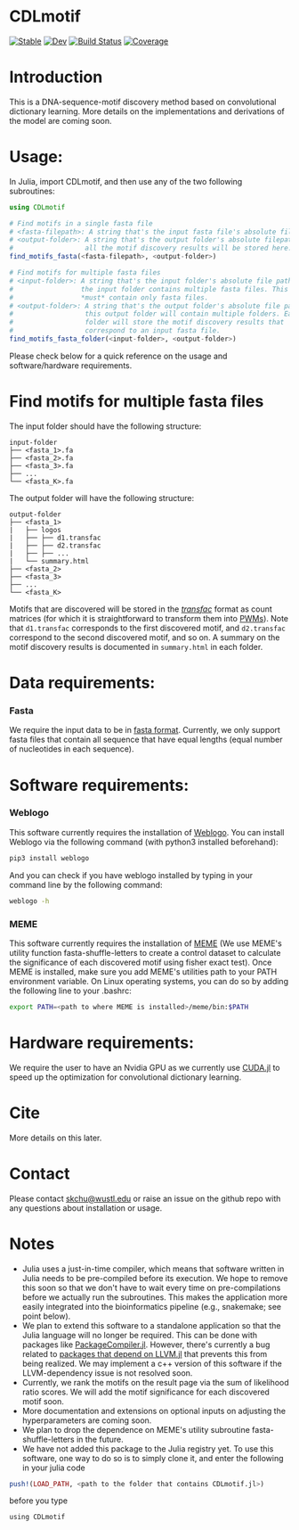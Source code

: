 # CDLmotif

[![Stable](https://img.shields.io/badge/docs-stable-blue.svg)](https://kchu25.github.io/CDLmotif.jl/stable)
[![Dev](https://img.shields.io/badge/docs-dev-blue.svg)](https://kchu25.github.io/CDLmotif.jl/dev)
[![Build Status](https://github.com/kchu25/CDLmotif.jl/actions/workflows/CI.yml/badge.svg?branch=main)](https://github.com/kchu25/CDLmotif.jl/actions/workflows/CI.yml?query=branch%3Amain)
[![Coverage](https://codecov.io/gh/kchu25/CDLmotif.jl/branch/main/graph/badge.svg)](https://codecov.io/gh/kchu25/CDLmotif.jl)


# Introduction

This is a DNA-sequence-motif discovery method based on convolutional dictionary learning. More details on the implementations and derivations of the model are coming soon. 

# Usage:
In Julia, import CDLmotif, and then use any of the two following subroutines:
```julia
using CDLmotif

# Find motifs in a single fasta file
# <fasta-filepath>: A string that's the input fasta file's absolute filepath.
# <output-folder>: A string that's the output folder's absolute filepath; 
#                  all the motif discovery results will be stored here.
find_motifs_fasta(<fasta-filepath>, <output-folder>)

# Find motifs for multiple fasta files
# <input-folder>: A string that's the input folder's absolute file path; 
#                 the input folder contains multiple fasta files. This folder 
#                 *must* contain only fasta files.
# <output-folder>: A string that's the output folder's absolute file path;
#                  this output folder will contain multiple folders. Each 
#                  folder will store the motif discovery results that 
#                  correspond to an input fasta file.
find_motifs_fasta_folder(<input-folder>, <output-folder>)
```

Please check below for a quick reference on the usage and software/hardware requirements.

# Find motifs for multiple fasta files

The input folder should have the following structure:

    input-folder
    ├── <fasta_1>.fa
    ├── <fasta_2>.fa
    ├── <fasta_3>.fa
    ├── ...
    └── <fasta_K>.fa

The output folder will have the following structure:

    output-folder
    ├── <fasta_1>
    |   ├── logos
    |   ├── ├── d1.transfac
    |   ├── ├── d2.transfac
    |   ├── ├── ...            
    |   └── summary.html
    ├── <fasta_2>
    ├── <fasta_3>
    ├── ...
    └── <fasta_K>

Motifs that are discovered will be stored in the *[transfac](https://meme-suite.org/meme/doc/transfac-format.html)* format as count matrices (for which it is straightforward to transform them into [PWMs](https://en.wikipedia.org/wiki/Position_weight_matrix)). Note that ```d1.transfac``` corresponds to the first discovered motif, and ```d2.transfac``` correspond to the second discovered motif, and so on. A summary on the motif discovery results is documented in ```summary.html``` in each folder.

# Data requirements:

### Fasta
We require the input data to be in [fasta format](https://blast.ncbi.nlm.nih.gov/Blast.cgi?CMD=Web&PAGE_TYPE=BlastDocs&DOC_TYPE=BlastHelp). Currently, we only support fasta files that contain all sequence that have equal lengths (equal number of nucleotides in each sequence). 


# Software requirements:
### Weblogo
 This software currently requires the installation of [Weblogo](http://weblogo.threeplusone.com/manual.html#download). You can install Weblogo via the following command (with python3 installed beforehand):
 ```bash
 pip3 install weblogo
 ```
And you can check if you have weblogo installed by typing in your command line by the following command:
```bash
weblogo -h
```

### MEME
This software currently requires the installation of [MEME](https://meme-suite.org/meme/doc/download.html) (We use MEME's utility function fasta-shuffle-letters to create a control dataset to calculate the significance of each discovered motif using fisher exact test). Once MEME is installed, make sure you add MEME's utilities path to your PATH environment variable. On Linux operating systems, you can do so by adding the following line to your .bashrc:

```bash
export PATH=<path to where MEME is installed>/meme/bin:$PATH
```

# Hardware requirements:
 We require the user to have an Nvidia GPU as we currently use [CUDA.jl](https://github.com/JuliaGPU/CUDA.jl/) to speed up the optimization for convolutional dictionary learning.

# Cite
More details on this later.

# Contact
Please contact <skchu@wustl.edu> or raise an issue on the github repo with any questions about installation or usage.

# Notes
- Julia uses a just-in-time compiler, which means that software written in Julia needs to be pre-compiled before its execution. We hope to remove this soon so that we don't have to wait every time on pre-compilations before we actually run the subroutines. This makes the application more easily integrated into the bioinformatics pipeline (e.g., snakemake; see point below).
- We plan to extend this software to a standalone application so that the Julia language will no longer be required. This can be done with packages like [PackageCompiler.jl](https://github.com/JuliaLang/PackageCompiler.jl/). However, there's currently a bug related to [packages that depend on LLVM.jl](https://github.com/JuliaLang/PackageCompiler.jl/issues/682) that prevents this from being realized. We may implement a c++ version of this software if the LLVM-dependency issue is not resolved soon.
- Currently, we rank the motifs on the result page via the sum of likelihood ratio scores. We will add the motif significance for each discovered motif soon.
- More documentation and extensions on optional inputs on adjusting the hyperparameters are coming soon.
- We plan to drop the dependence on MEME's utility subroutine fasta-shuffle-letters in the future.
- We have not added this package to the Julia registry yet. To use this software, one way to do so is to simply clone it, and enter the following in your julia code
```julia
push!(LOAD_PATH, <path to the folder that contains CDLmotif.jl>)    
```
before you type 
```
using CDLmotif
```
